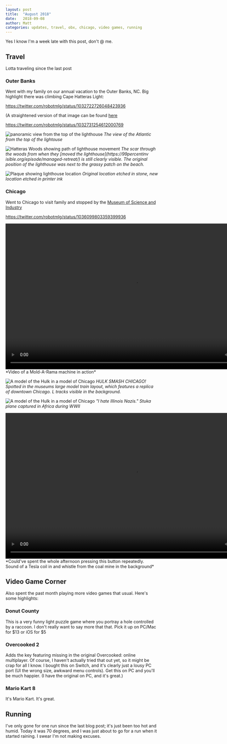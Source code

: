 ```yaml
---
layout: post
title:  "August 2018"
date:   2018-09-08
author: Matt
categories: updates, travel, obx, chicago, video games, running
---
```


Yes I know I'm a week late with this post, don't @ me.
## Travel
Lotta traveling since the last post
### Outer Banks
Went with my family on our annual vacation to the Outer Banks, NC.  Big highlight
there was climbing Cape Hatteras Light:

https://twitter.com/robotmlg/status/1032722726048423936

(A straightened version of that image can be found [here](/img/aug2018/IMG_3081.jpg)

https://twitter.com/robotmlg/status/1032731254612000769

![panoramic view from the top of the lighthouse](/img/aug2018/IMG_3082.jpg)
*The view of the Atlantic from the top of the lightouse*

![Hatteras Woods showing path of lighthouse movement](/img/aug2018/IMG_3083.jpg)
*The scar through the woods from when they
[moved the lighthouse](https://99percentinv
isible.org/episode/managed-retreat/) is still clearly visible.  The original 
position of the lighthouse was next to the grassy patch on the beach.*

![Plaque showing lighthouse location](/img/aug2018/IMG_3087.jpg)
*Original location etched in stone, new location etched in printer ink*

### Chicago
Went to Chicago to visit family and stopped by the 
[Museum of Science and Industry](https://msichicago.org)

https://twitter.com/robotmlg/status/1036099803359399936

<video controls width="853px" height="480px">
    <source src="/img/aug2018/IMG_3098.MOV">
</video>
*Video of a Mold-A-Rama machine in action*

![A model of the Hulk in a model of Chicago](/img/aug2018/IMG_3099.JPG)
*HULK SMASH CHICAGO! Spotted in the museums large model train layout, which
features a replica of downtown Chicago.  L tracks visible in the background.*

![A model of the Hulk in a model of Chicago](/img/aug2018/IMG_3100.JPG)
*"I hate Illinois Nazis."  Stuka plane captured in Africa during WWII*

<video controls width="853px" height="480px">
    <source src="/img/aug2018/IMG_3101.MOV">
</video>
*Could've spent the whole afternoon pressing this button repeatedly.  Sound of a
Tesla coil in and whistle from the coal mine in the background*

## Video Game Corner
Also spent the past month playing more video games that usual. Here's some highlights:
### Donut County
This is a very funny light puzzle game where you portray a hole controlled by a raccoon. I don't really want to say more that that. Pick it up on PC/Mac for $13 or iOS for $5
### Overcooked 2
Adds the key featuring missing in the original Overcooked: online multiplayer.
Of course, I haven't actually tried that out yet, so it might be crap for all I
know.  I bought this on Switch, and it's clearly just a lousy PC port (UI the 
wrong size, awkward menu controls).  Get this on PC and you'll be much happier.
(I have the original on PC, and it's great.)
### Mario Kart 8
It's Mario Kart.  It's great.

## Running
I've only gone for one run since the last blog post; it's just been too hot and
  humid.  Today it was 70 degrees, and I was just about to go for a run when it
  started raining.  I swear I'm not making excuses.
